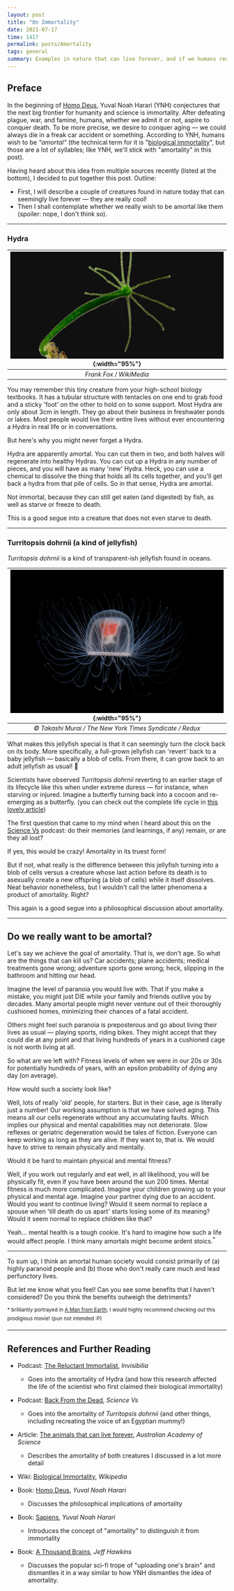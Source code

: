 ```yaml
---
layout: post
title: "On Immortality"
date: 2021-07-17
time: 1417
permalink: posts/Amortality
tags: general
summary: Examples in nature that can live forever, and if we humans really aspire that
---
```


## Preface

In the beginning of [Homo Deus](https://www.goodreads.com/book/show/31138556-homo-deus), Yuval Noah Harari (YNH) conjectures that the next big frontier for humanity and science is immortality. After defeating plague, war, and famine, humans, whether we admit it or not, aspire to conquer death. To be more precise, we desire to conquer aging — we could always die in a freak car accident or something. According to YNH, humans wish to be _"amortal"_ (the technical term for it is "[biological immortality](https://en.wikipedia.org/wiki/Biological_immortality)", but those are a lot of syllables; like YNH, we'll stick with "amortality" in this post).

Having heard about this idea from multiple sources recently (listed at the bottom), I decided to put together this post. Outline:
- First, I will describe a couple of creatures found in nature today that can seemingly live forever — they are really cool!
- Then I shall contemplate whether we really wish to be amortal like them (spoiler: nope, I don't think so).

---

### Hydra

| ![Hydra](/images/hydra.jpg){:width="95%"} |
|:--:|
| *Frank Fox / WikiMedia* |

<!-- <figure>
  <img src="/images/hydra.jpg" alt="Hydra"/>
  <figcaption>Frank Fox WikiMedia </figcaption>
</figure> -->

You may remember this tiny creature from your high-school biology textbooks. It has a tubular structure with tentacles on one end to grab food and a sticky 'foot' on the other to hold on to some support. Most Hydra are only about 3cm in length. They go about their business in freshwater ponds or lakes. Most people would live their entire lives without ever encountering a Hydra in real life or in conversations.

But here's why you might never forget a Hydra.

Hydra are apparently amortal. You can cut them in two, and both halves will regenerate into healthy Hydras. You can cut up a Hydra in any number of pieces, and you will have as many 'new' Hydra. Heck, you can use a chemical to dissolve the thing that holds all its cells together, and you'll get back a hydra from that pile of cells. So in that sense, Hydra are amortal.

Not immortal, because they can still get eaten (and digested) by fish, as well as starve or freeze to death.

This is a good segue into a creature that does not even starve to death.

---

### Turritopsis dohrnii (a kind of jellyfish)

*Turritopsis dohrnii* is a kind of transparent-ish jellyfish found in oceans.

| ![Turritopsis dohrnii](/images/turritopsis_dohrnii.jpg){:width="95%"} |
|:--:|
| *&copy; Takashi Murai / The New York Times Syndicate / Redux* |

<!-- <figure>
  <img src="/images/turritopsis_dohrnii.jpg" alt="my alt text"/>
  <figcaption><i>&copy Takashi Murai / The New York Times Syndicate / Redux </i></figcaption>
</figure> -->

What makes this jellyfish special is that it can seemingly turn the clock back on its body. More specifically, a full-grown jellyfish can 'revert' back to a baby jellyfish — basically a blob of cells. From there, it can grow back to an adult jellyfish as usual! 🤯

Scientists have observed *Turritopsis dohrnii* reverting to an earlier stage of its lifecycle like this when under extreme duress — for instance, when starving or injured. Imagine a butterfly turning back into a cocoon and re-emerging as a butterfly. (you can check out the complete life cycle in [this lovely article](https://www.science.org.au/curious/earth-environment/animals-can-live-forever))

The first question that came to my mind when I heard about this on the [Science Vs](https://gimletmedia.com/shows/science-vs/n8hd559) podcast: do their memories (and learnings, if any) remain, or are they all lost?

If yes, this would be crazy! Amortality in its truest form!

But if not, what really is the difference between this jellyfish turning into a blob of cells versus a creature whose last action before its death is to asexually create a new offspring (a blob of cells) while it itself dissolves. Neat behavior nonetheless, but I wouldn't call the latter phenomena a product of amortality. Right?

This again is a good segue into a philosophical discussion about amortality.

---

## Do we really want to be amortal?


Let's say we achieve the goal of amortality. That is, we don't age. So what are the things that can kill us? Car accidents; plane accidents; medical treatments gone wrong; adventure sports gone wrong; heck, slipping in the bathroom and hitting our head.

Imagine the level of paranoia you would live with. That if you make a mistake, you might just DIE while your family and friends outlive you by decades. Many amortal people might never venture out of their thoroughly cushioned homes, minimizing their chances of a fatal accident.

Others might feel such paranoia is preposterous and go about living their lives as usual — playing sports, riding bikes. They might accept that they could die at any point and that living hundreds of years in a cushioned cage is not worth living at all.

So what are we left with? Fitness levels of when we were in our 20s or 30s for potentially hundreds of years, with an epsilon probability of dying any day (on average).

How would such a society look like?

Well, lots of really 'old' people, for starters. But in their case, age is literally just a number! Our working assumption is that we have solved aging. This means all our cells regenerate without any accumulating faults. Which implies our physical and mental capabilities may not deteriorate. Slow reflexes or geriatric degeneration would be tales of fiction. Everyone can keep working as long as they are alive. If they want to, that is. We would have to strive to remain physically and mentally.

Would it be hard to maintain physical and mental fitness?

Well, if you work out regularly and eat well, in all likelihood, you will be physically fit, even if you have been around the sun 200 times. Mental fitness is much more complicated. Imagine your children growing up to your physical and mental age. Imagine your partner dying due to an accident. Would you want to continue living? Would it seem normal to replace a spouse when 'till death do us apart' starts losing some of its meaning? Would it seem normal to replace children like that?

Yeah... mental health is a tough cookie. It's hard to imagine how such a life would affect people. I think many amortals might become ardent stoics.<sup>*</sup>

---

To sum up, I think an amortal human society would consist primarily of (a) highly paranoid people and (b) those who don't really care much and lead perfunctory lives.

But let me know what you feel! Can you see some benefits that I haven't considered? Do you think the benefits outweigh the detriments?

  <sup>* brilliantly portrayed in [A Man from Earth](https://www.imdb.com/title/tt0756683/); I would highly recommend checking out this prodigious movie! (pun not intended :P)</sup>

---

## References and Further Reading

- Podcast: [The Reluctant Immortalist](https://www.npr.org/programs/invisibilia/826364871/the-reluctant-immortalist), *Invisibilia*
  - Goes into the amortality of Hydra (and how this research affected the life of the scientist who first claimed their biological immortality)
- Podcast: [Back From the Dead](https://gimletmedia.com/shows/science-vs/n8hd559), *Science Vs*
  - Goes into the amortality of *Turritopsis dohrnii* (and other things, including recreating the voice of an Egyptian mummy!)
- Article: [The animals that can live forever](https://www.science.org.au/curious/earth-environment/animals-can-live-forever), *Australian Academy of Science*
  - Describes the amortality of both creatures I discussed in a lot more detail
- Wiki: [Biological Immortality](https://www.science.org.au/curious/earth-environment/animals-can-live-forever), *Wikipedia*

- Book: [Homo Deus](https://www.goodreads.com/book/show/31138556-homo-deus), *Yuval Noah Harari*
  - Discusses the philosophical implications of amortality
- Book: [Sapiens](https://www.goodreads.com/book/show/23692271-sapiens), *Yuval Noah Harari*
  - Introduces the concept of "amortality" to distinguish it from immortality
- Book: [A Thousand Brains](https://www.goodreads.com/book/show/54503521-a-thousand-brains), *Jeff Hawkins*
  - Discusses the popular sci-fi trope of "uploading one's brain" and dismantles it in a way similar to how YNH dismantles the idea of amortality.
